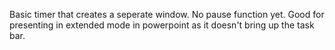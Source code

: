 Basic timer that creates a seperate window. No pause function yet. Good for presenting in extended mode in powerpoint as it doesn't bring up the task bar.

